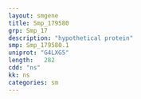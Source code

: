 ```yaml
---
layout: smgene
title: Smp_179580
grp: Smp_17
description: "hypothetical protein"
smp: Smp_179580.1
uniprot: "G4LXG5"
length:   282
cdd: "ns"
kk: ns
categories: sm
---
```

